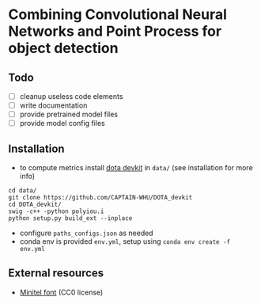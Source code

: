 # Combining Convolutional Neural Networks and Point Process for object detection

## Todo
- [ ] cleanup useless code elements
- [ ] write documentation
- [ ] provide pretrained model files
- [ ] provide model config files

## Installation
- to compute metrics install [dota devkit](https://github.com/CAPTAIN-WHU/DOTA_devkit) in `data/` (see installation for more info)
```
cd data/
git clone https://github.com/CAPTAIN-WHU/DOTA_devkit
cd DOTA_devkit/
swig -c++ -python polyiou.i
python setup.py build_ext --inplace
```
- configure `paths_configs.json` as needed
- conda env is provided `env.yml`, setup using `conda env create -f env.yml`



## External resources
- [Minitel font](https://github.com/Zigazou/Minitel-Canvas) (CC0 license)
